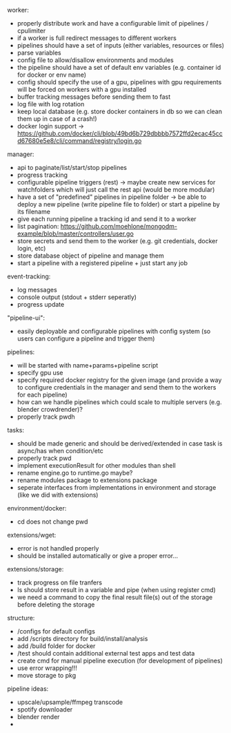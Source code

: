 worker:
- properly distribute work and have a configurable limit of pipelines / cpulimiter
- if a worker is full redirect messages to different workers
- pipelines should have a set of inputs (either variables, resources or files)
- parse variables
- config file to allow/disallow environments and modules
- the pipeline should have a set of default env variables (e.g. container id for docker or env name)
- config should specify the use of a gpu, pipelines with gpu requirements will be forced on workers with a gpu installed
- buffer tracking messages before sending them to fast
- log file with log rotation
- keep local database (e.g. store docker containers in db so we can clean them up in case of a crash!)
- docker login support -> https://github.com/docker/cli/blob/49bd6b729dbbbb7572ffd2ecac45ccd67680e5e8/cli/command/registry/login.go

manager:
- api to paginate/list/start/stop pipelines
- progress tracking
- configurable pipeline triggers (rest)
  -> maybe create new services for watchfolders which will just call the rest api (would be more modular)
- have a set of "predefined" pipelines in pipeline folder
  -> be able to deploy a new pipeline (write pipeline file to folder) or start a pipeline by its filename
- give each running pipeline a tracking id and send it to a worker
- list pagination: https://github.com/moehlone/mongodm-example/blob/master/controllers/user.go
- store secrets and send them to the worker (e.g. git credentials, docker login, etc)
- store database object of pipeline and manage them
- start a pipeline with a registered pipeline + just start any job

event-tracking:
- log messages
- console output (stdout + stderr seperatly)
- progress update

"pipeline-ui":
- easily deployable and configurable pipelines with config system (so users can configure a pipeline and trigger them)

pipelines:
- will be started with name+params+pipeline script
- specify gpu use
- specify required docker registry for the given image (and provide a way to configure credentials in the manager and send them to the workers for each pipeline)
- how can we handle pipelines which could scale to multiple servers (e.g. blender crowdrender)?
- properly track pwdh

tasks:
- should be made generic and should be derived/extended in case task is async/has when condition/etc
- properly track pwd
- implement executionResult for other modules than shell
- rename engine.go to runtime.go maybe?
- rename modules package to extensions package
- seperate interfaces from implementations in environment and storage (like we did with extensions)

environment/docker:
- cd does not change pwd

extensions/wget:
- error is not handled properly
- should be installed automatically or give a proper error...

extensions/storage:
- track progress on file tranfers
- ls should store result in a variable and pipe (when using register cmd)
- we need a command to copy the final result file(s) out of the storage before deleting the storage

structure:
- /configs for default configs
- add /scripts directory for build/install/analysis
- add /build folder for docker
- /test should contain additional external test apps and test data
- create cmd for manual pipeline execution (for development of pipelines)
- use error wrapping!!!
- move storage to pkg

pipeline ideas:
- upscale/upsample/ffmpeg transcode
- spotify downloader
- blender render
- 
